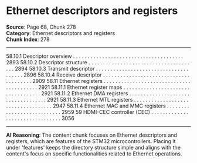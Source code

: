 # Ethernet descriptors and registers

**Source**: Page 68, Chunk 278  
**Category**: Ethernet descriptors and registers  
**Chunk Index**: 278

---

58.10.1 Descriptor overview . . . . . . . . . . . . . . . . . . . . . . . . . . . . . . . . . . . . . . 2893
58.10.2 Descriptor structure . . . . . . . . . . . . . . . . . . . . . . . . . . . . . . . . . . . . . . 2894
58.10.3 Transmit descriptor . . . . . . . . . . . . . . . . . . . . . . . . . . . . . . . . . . . . . . 2896
58.10.4 Receive descriptor . . . . . . . . . . . . . . . . . . . . . . . . . . . . . . . . . . . . . . . 2909
58.11 Ethernet registers . . . . . . . . . . . . . . . . . . . . . . . . . . . . . . . . . . . . . . . . . 2921
58.11.1 Ethernet register maps . . . . . . . . . . . . . . . . . . . . . . . . . . . . . . . . . . . 2921
58.11.2 Ethernet DMA registers . . . . . . . . . . . . . . . . . . . . . . . . . . . . . . . . . . . 2921
58.11.3 Ethernet MTL registers . . . . . . . . . . . . . . . . . . . . . . . . . . . . . . . . . . . 2947
58.11.4 Ethernet MAC and MMC registers . . . . . . . . . . . . . . . . . . . . . . . . . . . 2959
59 HDMI-CEC controller (CEC) . . . . . . . . . . . . . . . . . . . . . . . . . . . . . . . . 3056

---

**AI Reasoning**: The content chunk focuses on Ethernet descriptors and registers, which are features of the STM32 microcontrollers. Placing it under 'features' keeps the directory structure simple and aligns with the content's focus on specific functionalities related to Ethernet operations.
